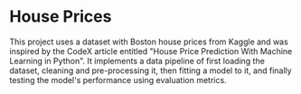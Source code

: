 # House Prices

This project uses a dataset with Boston house prices from Kaggle and was inspired by the CodeX article entitled "House Price Prediction With Machine Learning in Python". It implements a data pipeline of first loading the dataset, cleaning and pre-processing it, then fitting a model to it, and finally testing the model's performance using evaluation metrics.
